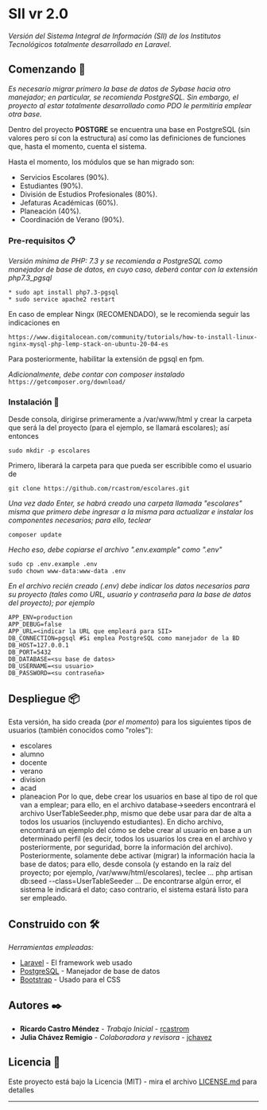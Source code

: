 # SII vr 2.0

*Versión del Sistema Integral de Información (SII) de los Institutos Tecnológicos totalmente
desarrollado en Laravel*.


## Comenzando 🚀

_Es necesario migrar primero la base de datos de Sybase hacia otro manejador; en particular, 
se recomienda PostgreSQL. Sin embargo, el proyecto al estar totalmente desarrollado como PDO 
le permitiría emplear otra base._

Dentro del proyecto **POSTGRE** se encuentra una base en PostgreSQL (sin valores pero sí con la estructura) así
como las definiciones de funciones que, hasta el momento, cuenta el sistema.

Hasta el momento, los módulos que se han migrado son:
* Servicios Escolares (90%).
* Estudiantes (90%).
* División de Estudios Profesionales (80%).
* Jefaturas Académicas (60%).
* Planeación (40%).
* Coordinación de Verano (90%).

### Pre-requisitos 📋

_Versión mínima de PHP: 7.3 y se recomienda a PostgreSQL como manejador de base de datos, en
cuyo caso, deberá contar con la extensión php7.3_pgsql_

```
* sudo apt install php7.3-pgsql
* sudo service apache2 restart
```
En caso de emplear Ningx (RECOMENDADO), se le recomienda seguir las indicaciones en
```
https://www.digitalocean.com/community/tutorials/how-to-install-linux-nginx-mysql-php-lemp-stack-on-ubuntu-20-04-es
```
Para posteriormente, habilitar la extensión de pgsql en fpm.

_Adicionalmente, debe contar con composer instalado_
`https://getcomposer.org/download/`
### Instalación 🔧
Desde consola, dirigirse primeramente a /var/www/html y crear la carpeta que será la del proyecto 
(para el ejemplo, se llamará escolares); así entonces
```
sudo mkdir -p escolares
```
Primero, liberará la carpeta para que pueda ser escribible como el usuario de 
```
git clone https://github.com/rcastrom/escolares.git 
```
_Una vez dado Enter, se habrá creado una carpeta llamada "escolares" misma que primero debe ingresar a la misma
para actualizar e instalar los componentes necesarios; para ello, teclear_

```
composer update
```

_Hecho eso, debe copiarse el archivo ".env.example" como ".env"_
```
sudo cp .env.example .env
sudo chown www-data:www-data .env
```

_En el archivo recién creado (.env) debe indicar los datos necesarios para
su proyecto (tales como URL, usuario y contraseña para la base de datos del proyecto);
por ejemplo_
```
APP_ENV=production
APP_DEBUG=false
APP_URL=<indicar la URL que empleará para SII>
DB_CONNECTION=pgsql #Si emplea PostgreSQL como manejador de la BD
DB_HOST=127.0.0.1
DB_PORT=5432
DB_DATABASE=<su base de datos>
DB_USERNAME=<su usuario>
DB_PASSWORD=<su contraseña>
```

## Despliegue 📦

Esta versión, ha sido creada (_por el momento_) para los siguientes tipos de usuarios 
(también conocidos como "roles"):
* escolares
* alumno
* docente
* verano
* division
* acad
* planeacion
Por lo que, debe crear los usuarios en base al tipo de rol que van a emplear; para ello, en 
  el archivo database->seeders encontrará el archivo UserTableSeeder.php, mismo que debe
  usar para dar de alta a todos los usuarios (incluyendo estudiantes). En dicho archivo, 
  encontrará un ejemplo del cómo se debe crear al usuario en base a un determinado perfil 
  (es decir, todos los usuarios los crea en el archivo y posteriormente, por seguridad, 
  borre la información del archivo).
  Posteriormente, solamente debe activar (migrar) la información hacia la base de datos; para
  ello, desde consola (y estando en la raíz del proyecto; por ejemplo, 
  /var/www/html/escolares), teclee
...
  php artisan db:seed --class=UserTableSeeder
...
  De encontrarse algún error, el sistema le indicará el dato; caso contrario, el sistema
  estará listo para ser empleado.
## Construido con 🛠️

_Herramientas empleadas:_

* [Laravel](https://laravel.com/) - El framework web usado
* [PostgreSQL](https://www.postgresql.org/) - Manejador de base de datos
* [Bootstrap](https://getbootstrap.com/) - Usado para el CSS



## Autores ✒️

* **Ricardo Castro Méndez** - *Trabajo Inicial* - [rcastrom](https://github.com/rcastrom)
* **Julia Chávez Remigio** - *Colaboradora y revisora* - [jchavez](mailto:jchavez@ite.edu.mx)

## Licencia 📄

Este proyecto está bajo la Licencia (MIT) - mira el archivo [LICENSE.md](LICENSE.md) para detalles

---
